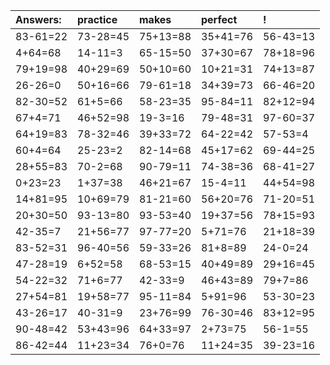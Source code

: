 | Answers: | practice | makes | perfect | ! |
| :--- | :--- | :--- | :--- | :--- |
| 83-61=22 | 73-28=45 | 75+13=88 | 35+41=76 | 56-43=13 | 
| 4+64=68 | 14-11=3 | 65-15=50 | 37+30=67 | 78+18=96 | 
| 79+19=98 | 40+29=69 | 50+10=60 | 10+21=31 | 74+13=87 | 
| 26-26=0 | 50+16=66 | 79-61=18 | 34+39=73 | 66-46=20 | 
| 82-30=52 | 61+5=66 | 58-23=35 | 95-84=11 | 82+12=94 | 
| 67+4=71 | 46+52=98 | 19-3=16 | 79-48=31 | 97-60=37 | 
| 64+19=83 | 78-32=46 | 39+33=72 | 64-22=42 | 57-53=4 | 
| 60+4=64 | 25-23=2 | 82-14=68 | 45+17=62 | 69-44=25 | 
| 28+55=83 | 70-2=68 | 90-79=11 | 74-38=36 | 68-41=27 | 
| 0+23=23 | 1+37=38 | 46+21=67 | 15-4=11 | 44+54=98 | 
| 14+81=95 | 10+69=79 | 81-21=60 | 56+20=76 | 71-20=51 | 
| 20+30=50 | 93-13=80 | 93-53=40 | 19+37=56 | 78+15=93 | 
| 42-35=7 | 21+56=77 | 97-77=20 | 5+71=76 | 21+18=39 | 
| 83-52=31 | 96-40=56 | 59-33=26 | 81+8=89 | 24-0=24 | 
| 47-28=19 | 6+52=58 | 68-53=15 | 40+49=89 | 29+16=45 | 
| 54-22=32 | 71+6=77 | 42-33=9 | 46+43=89 | 79+7=86 | 
| 27+54=81 | 19+58=77 | 95-11=84 | 5+91=96 | 53-30=23 | 
| 43-26=17 | 40-31=9 | 23+76=99 | 76-30=46 | 83+12=95 | 
| 90-48=42 | 53+43=96 | 64+33=97 | 2+73=75 | 56-1=55 | 
| 86-42=44 | 11+23=34 | 76+0=76 | 11+24=35 | 39-23=16 | 
